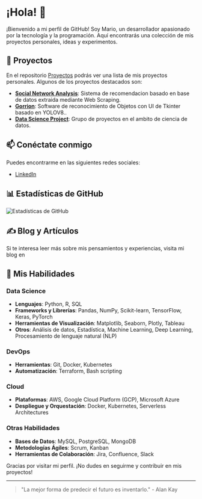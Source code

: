 # ¡Hola! 👋

¡Bienvenido a mi perfil de GitHub! Soy Mario, un desarrollador apasionado por la tecnología y la programación. Aquí encontrarás una colección de mis proyectos personales, ideas y experimentos.

## 📂 Proyectos

En el repositorio [Proyectos](https://github.com/mariol-lamas/proyectos) podrás ver una lista de mis proyectos personales. Algunos de los proyectos destacados son:

- **[Social Network Analysis](https://github.com/mariol-lamas/proyectos/tree/main/Data_Science/Social%20Network%20Analysis)**: Sistema de recomendacion basado en base de datos extraida mediante Web Scraping.
- **[Gorrion](https://github.com/mariol-lamas/proyectos/tree/main/gorrion)**: Software de reconocimiento de Objetos con UI de Tkinter basado en YOLOV8..
- **[Data Science Project](https://github.com/mariol-lamas/proyectos/tree/main/Data_Science)**: Grupo de proyectos en el ambito de ciencia de datos.

## 📫 Conéctate conmigo

Puedes encontrarme en las siguientes redes sociales:

- [LinkedIn](https://www.linkedin.com/in/mario-lamas-herrera)

## 📊 Estadísticas de GitHub

![Estadísticas de GitHub](https://github-readme-stats.vercel.app/api?username=mariol-lamas&show_icons=true&theme=radical)

## ✍️ Blog y Artículos

Si te interesa leer más sobre mis pensamientos y experiencias, visita mi blog en 

## 🎯 Mis Habilidades

### Data Science

- **Lenguajes**: Python, R, SQL
- **Frameworks y Librerías**: Pandas, NumPy, Scikit-learn, TensorFlow, Keras, PyTorch
- **Herramientas de Visualización**: Matplotlib, Seaborn, Plotly, Tableau
- **Otros**: Análisis de datos, Estadística, Machine Learning, Deep Learning, Procesamiento de lenguaje natural (NLP)

### DevOps

- **Herramientas**: Git, Docker, Kubernetes
- **Automatización**: Terraform, Bash scripting

### Cloud

- **Plataformas**: AWS, Google Cloud Platform (GCP), Microsoft Azure
- **Despliegue y Orquestación**: Docker, Kubernetes, Serverless Architectures

### Otras Habilidades

- **Bases de Datos**: MySQL, PostgreSQL, MongoDB
- **Metodologías Ágiles**: Scrum, Kanban
- **Herramientas de Colaboración**: Jira, Confluence, Slack

Gracias por visitar mi perfil. ¡No dudes en seguirme y contribuir en mis proyectos!


---

> "La mejor forma de predecir el futuro es inventarlo." - Alan Kay
